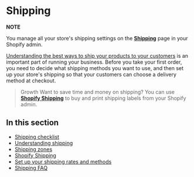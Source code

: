 # Shipping

**NOTE**

You manage all your store's shipping settings on the [**Shipping**](//www.shopify.com/admin/settings/shipping) page in your Shopify admin.

[Understanding the best ways to ship your products to your customers](/manual/shipping/understanding-shipping) is an important part of running your business. Before you take your first order, you need to decide what shipping methods you want to use, and then set up your store's shipping so that your customers can choose a delivery method at checkout.

> Growth
> Want to save time and money on shipping? You can use [**Shopify Shipping**](/manual/shipping/shopify-shipping) to buy and print shipping labels from your Shopify admin.

## In this section

* [Shipping checklist](/manual/shipping/shipping-checklist)
* [Understanding shipping](/manual/shipping/understanding-shipping)
* [Shipping zones](/manual/shipping/zones)
* [Shopify Shipping](/manual/shipping/shopify-shipping)
* [Set up your shipping rates and methods](/manual/shipping/rates-and-methods)
* [Shipping FAQ](/manual/shipping/FAQ)
